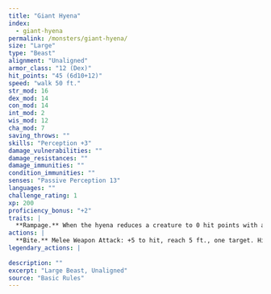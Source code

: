 ```yaml
---
title: "Giant Hyena"
index:
  - giant-hyena
permalink: /monsters/giant-hyena/
size: "Large"
type: "Beast"
alignment: "Unaligned"
armor_class: "12 (Dex)"
hit_points: "45 (6d10+12)"
speed: "walk 50 ft."
str_mod: 16
dex_mod: 14
con_mod: 14
int_mod: 2
wis_mod: 12
cha_mod: 7
saving_throws: ""
skills: "Perception +3"
damage_vulnerabilities: ""
damage_resistances: ""
damage_immunities: ""
condition_immunities: ""
senses: "Passive Perception 13"
languages: ""
challenge_rating: 1
xp: 200
proficiency_bonus: "+2"
traits: |
  **Rampage.** When the hyena reduces a creature to 0 hit points with a melee attack on its turn, the hyena can take a bonus action to move up to half its speed and make a bite attack.
actions: |
  **Bite.** Melee Weapon Attack: +5 to hit, reach 5 ft., one target. Hit: 10 (2d6 + 3) piercing damage.  
legendary_actions: |
  
description: ""
excerpt: "Large Beast, Unaligned"
source: "Basic Rules"
---
```

